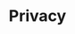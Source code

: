 ---
title: Privacy
description: Taking back control of your online privacy and maintaining the confidentiality of your data.
image:

# Badge style
style:
    background: "#2a9d8f"
    color: "#fff"
---